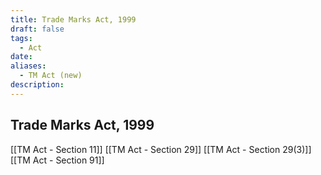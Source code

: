 ```yaml
---
title: Trade Marks Act, 1999
draft: false
tags:
  - Act
date: 
aliases:
  - TM Act (new)
description:
---
```

## Trade Marks Act, 1999

[[TM Act - Section 11]]
[[TM Act - Section 29]]
[[TM Act - Section 29(3)]]
[[TM Act - Section 91]]